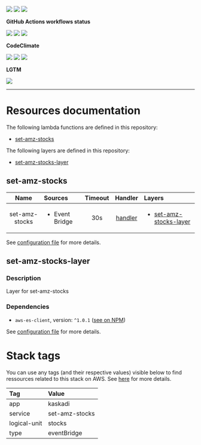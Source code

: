 ![](https://img.shields.io/github/package-json/v/kaskadi/set-amz-stocks)
![](https://img.shields.io/badge/code--style-standard-blue)
![](https://img.shields.io/github/license/kaskadi/set-amz-stocks?color=blue)

**GitHub Actions workflows status**

[![](https://img.shields.io/github/workflow/status/kaskadi/set-amz-stocks/deploy?label=deployed&logo=Amazon%20AWS)](https://github.com/kaskadi/set-amz-stocks/actions?query=workflow%3Adeploy)
[![](https://img.shields.io/github/workflow/status/kaskadi/set-amz-stocks/build?label=build&logo=mocha)](https://github.com/kaskadi/set-amz-stocks/actions?query=workflow%3Abuild)
[![](https://img.shields.io/github/workflow/status/kaskadi/set-amz-stocks/syntax-check?label=syntax-check&logo=serverless)](https://github.com/kaskadi/set-amz-stocks/actions?query=workflow%3Asyntax-check)

**CodeClimate**

[![](https://img.shields.io/codeclimate/maintainability/kaskadi/set-amz-stocks?label=maintainability&logo=Code%20Climate)](https://codeclimate.com/github/kaskadi/set-amz-stocks)
[![](https://img.shields.io/codeclimate/tech-debt/kaskadi/set-amz-stocks?label=technical%20debt&logo=Code%20Climate)](https://codeclimate.com/github/kaskadi/set-amz-stocks)
[![](https://img.shields.io/codeclimate/coverage/kaskadi/set-amz-stocks?label=test%20coverage&logo=Code%20Climate)](https://codeclimate.com/github/kaskadi/set-amz-stocks)

**LGTM**

[![](https://img.shields.io/lgtm/grade/javascript/github/kaskadi/set-amz-stocks?label=code%20quality&logo=LGTM)](https://lgtm.com/projects/g/kaskadi/set-amz-stocks/?mode=list&logo=LGTM)

<!-- You can add badges inside of this section if you'd like -->

****

<!-- automatically generated documentation will be placed in here -->
# Resources documentation

The following lambda functions are defined in this repository:
- [set-amz-stocks](#set-amz-stocks)

The following layers are defined in this repository:
- [set-amz-stocks-layer](#set-amz-stocks-layer)

## set-amz-stocks <a name="set-amz-stocks"></a>

|      Name      | Sources                        | Timeout |             Handler            | Layers                                                          |
| :------------: | :----------------------------- | :-----: | :----------------------------: | :-------------------------------------------------------------- |
| set-amz-stocks | <ul><li>Event Bridge</li></ul> |   30s   | [handler](./set-amz-stocks.js) | <ul><li>[set-amz-stocks-layer](#set-amz-stocks-layer)</li></ul> |

See [configuration file](./serverless.yml) for more details.

## set-amz-stocks-layer <a name="set-amz-stocks-layer"></a>

### Description

Layer for set-amz-stocks

### Dependencies

- `aws-es-client`, version: `^1.0.1` ([see on NPM](https://www.npmjs.com/package/aws-es-client))

See [configuration file](./serverless.yml) for more details.

# Stack tags

You can use any tags (and their respective values) visible below to find ressources related to this stack on AWS. See [here](https://docs.amazonaws.cn/en_us/AWSCloudFormation/latest/UserGuide/aws-properties-resource-tags.html) for more details.

| Tag          | Value          |
| :----------- | :------------- |
| app          | kaskadi        |
| service      | set-amz-stocks |
| logical-unit | stocks         |
| type         | eventBridge    |
<!-- automatically generated documentation will be placed in here -->

<!-- You can customize this template as you'd like! -->
